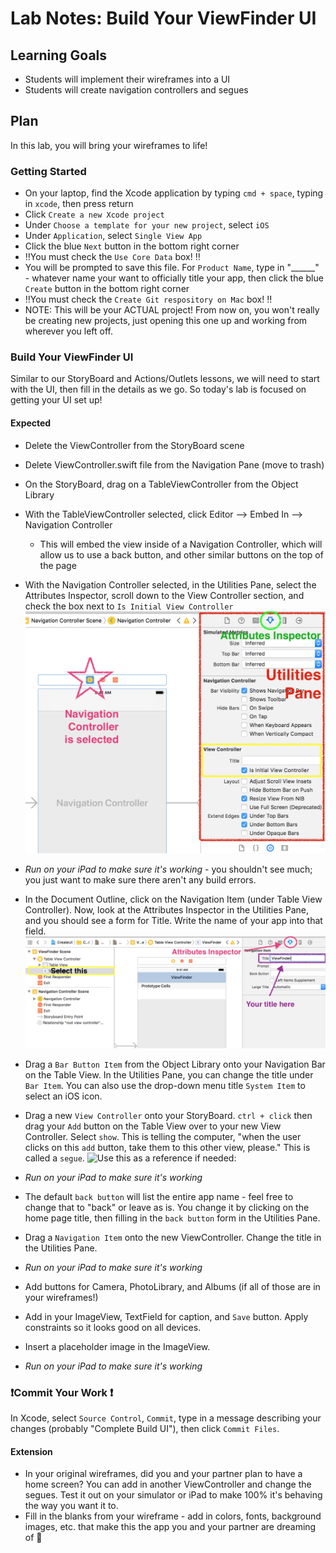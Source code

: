 # Lab Notes: Build Your ViewFinder UI

## Learning Goals

* Students will implement their wireframes into a UI
* Students will create navigation controllers and segues


## Plan

In this lab, you will bring your wireframes to life!


### Getting Started

* On your laptop, find the Xcode application by typing `cmd + space`, typing in `xcode`, then press return
* Click `Create a new Xcode project`
* Under `Choose a template for your new project`, select `iOS`
* Under `Application`, select `Single View App`
* Click the blue `Next` button in the bottom right corner
* ‼️You must check the `Use Core Data` box! ‼️
* You will be prompted to save this file. For `Product Name`, type in "______" - whatever name your want to officially title your app, then click the blue `Create` button in the bottom right corner
* ‼️You must check the `Create Git respository on Mac` box! ‼️
* NOTE: This will be your ACTUAL project! From now on, you won't really be creating new projects, just opening this one up and working from wherever you left off.


### Build Your ViewFinder UI

Similar to our StoryBoard and Actions/Outlets lessons, we will need to start with the UI, then fill in the details as we go. So today's lab is focused on getting your UI set up!


#### Expected

* Delete the ViewController from the StoryBoard scene
* Delete ViewController.swift file from the Navigation Pane (move to trash)
* On the StoryBoard, drag on a TableViewController from the Object Library
* With the TableViewController selected, click Editor --> Embed In --> Navigation Controller
  - This will embed the view inside of a Navigation Controller, which will allow us to use a back button, and other similar buttons on the top of the page
* With the Navigation Controller selected, in the Utilities Pane, select the Attributes Inspector, scroll down to the View Controller section, and check the box next to `Is Initial View Controller`
![Use this as a reference if needed:](./slide_images/initial_view.png)

* _Run on your iPad to make sure it's working_ - you shouldn't see much; you just want to make sure there aren't any build errors.

* In the Document Outline, click on the Navigation Item (under Table View Controller). Now, look at the Attributes Inspector in the Utilities Pane, and you should see a form for Title. Write the name of your app into that field.
![Use this as a reference if needed:](./slide_images/title_nav_item.png)

* Drag a `Bar Button Item` from the Object Library onto your Navigation Bar on the Table View. In the Utilities Pane, you can change the title under `Bar Item`. You can also use the drop-down menu title `System Item` to select an iOS icon.

* Drag a new `View Controller` onto your StoryBoard. `ctrl + click` then drag your `Add` button on the Table View over to your new View Controller. Select `show`. This is telling the computer, "when the user clicks on this `add` button, take them to this other view, please." This is called a `segue`.
![Use this as a reference if needed:](./slide_images/add_segue.gif)

* _Run on your iPad to make sure it's working_

* The default `back button` will list the entire app name - feel free to change that to "back" or leave as is. You change it by clicking on the home page title, then filling in the `back button` form in the Utilities Pane.
* Drag a `Navigation Item` onto the new ViewController. Change the title in the Utilities Pane.

* _Run on your iPad to make sure it's working_

* Add buttons for Camera, PhotoLibrary, and Albums (if all of those are in your wireframes!)
* Add in your ImageView, TextField for caption, and `Save` button. Apply constraints so it looks good on all devices.
* Insert a placeholder image in the ImageView.

* _Run on your iPad to make sure it's working_


### ❗️Commit Your Work ❗️

In Xcode, select `Source Control`, `Commit`, type in a message describing your changes (probably "Complete Build UI"), then click `Commit Files`.


#### Extension

* In your original wireframes, did you and your partner plan to have a home screen? You can add in another ViewController and change the segues. Test it out on your simulator or iPad to make 100% it's behaving the way you want it to.
* Fill in the blanks from your wireframe - add in colors, fonts, background images, etc. that make this the app you and your partner are dreaming of 💫
